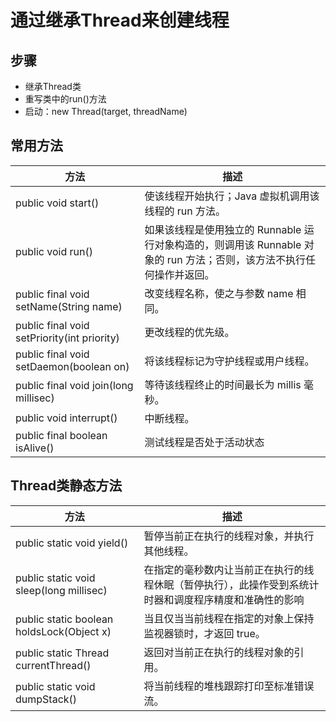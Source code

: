# 通过继承Thread来创建线程

## 步骤
- 继承Thread类
- 重写类中的run()方法
- 启动：new Thread(target, threadName)

## 常用方法
|方法|描述|
|----|----|
|public void start()|使该线程开始执行；Java 虚拟机调用该线程的 run 方法。|
|public void run()|如果该线程是使用独立的 Runnable 运行对象构造的，则调用该 Runnable 对象的 run 方法；否则，该方法不执行任何操作并返回。|
|public final void setName(String name)|改变线程名称，使之与参数 name 相同。|
|public final void setPriority(int priority)|更改线程的优先级。|
|public final void setDaemon(boolean on)|将该线程标记为守护线程或用户线程。|
|public final void join(long millisec)|等待该线程终止的时间最长为 millis 毫秒。|
|public void interrupt()|中断线程。|
|public final boolean isAlive()|测试线程是否处于活动状态|

## Thread类静态方法
|方法|描述|
|---|---|
|public static void yield()|暂停当前正在执行的线程对象，并执行其他线程。|
|public static void sleep(long millisec)|在指定的毫秒数内让当前正在执行的线程休眠（暂停执行），此操作受到系统计时器和调度程序精度和准确性的影响|
|public static boolean holdsLock(Object x)|当且仅当当前线程在指定的对象上保持监视器锁时，才返回 true。|
|public static Thread currentThread()|返回对当前正在执行的线程对象的引用。|
|public static void dumpStack()|将当前线程的堆栈跟踪打印至标准错误流。|